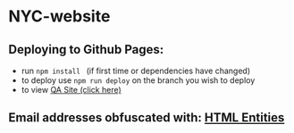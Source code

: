 # NYC-website
## Deploying to Github Pages:
- run `npm install ` (if first time or dependencies have changed)
- to deploy use `npm run deploy` on the branch you wish to deploy
- to view [QA Site (click here)](https://newyorkcoin-nyc.github.io/NYC-site/)

## Email addresses obfuscated with: [HTML Entities](http://www.wbwip.com/wbw/emailencoder.html)
